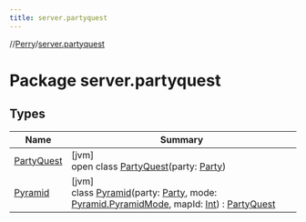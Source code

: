 ```yaml
---
title: server.partyquest
---
```

//[Perry](../../index.html)/[server.partyquest](index.html)



# Package server.partyquest



## Types


| Name | Summary |
|---|---|
| [PartyQuest](-party-quest/index.html) | [jvm]<br>open class [PartyQuest](-party-quest/index.html)(party: [Party](../net.server.world/-party/index.html)) |
| [Pyramid](-pyramid/index.html) | [jvm]<br>class [Pyramid](-pyramid/index.html)(party: [Party](../net.server.world/-party/index.html), mode: [Pyramid.PyramidMode](-pyramid/-pyramid-mode/index.html), mapId: [Int](https://kotlinlang.org/api/latest/jvm/stdlib/kotlin/-int/index.html)) : [PartyQuest](-party-quest/index.html) |


